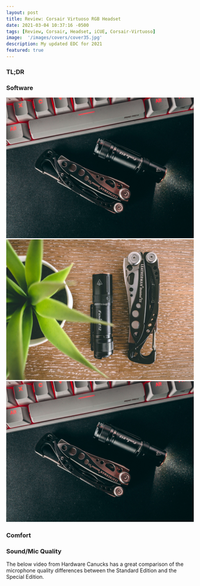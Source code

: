 ```yaml
---
layout: post
title: Review: Corsair Virtuoso RGB Headset
date: 2021-03-04 10:37:16 -0500
tags: [Review, Corsair, Headset, iCUE, Corsair-Virtuoso]
image:  '/images/covers/cover35.jpg'
description: My updated EDC for 2021
featured: true
---
```


### TL;DR


### Software

  <div class="gallery-box">
    <div class="gallery">
      <img src="/images/covers/cover33.jpg">
      <img src="/images/covers/cover34.jpg">
      <img src="/images/covers/cover33.jpg">
    </div>
  </div>

### Comfort

### Sound/Mic Quality





The below video from Hardware Canucks has a great comparison of the microphone quality differences between the Standard Edition and the Special Edition. 

<p><iframe src="hhttps://www.youtube.com/watch?v=hXw_kI1tKvs&t=0s" frameborder="0" allowfullscreen></iframe></p>
